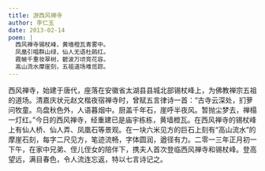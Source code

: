 ```yaml
---
title: 游西风禅寺
author: 李仁玉
date: 2013-02-14
poem: |
  西风禅寺锡杖峰，黄墙橙瓦青雾中。
  凤凰引唱群山绿，仙人无语杜鹃红。
  霞帔千重妆翠树，碧波万顷竞花容。
  高山流水摩崖刻，五祖道场难觅踪。
---
```


西风禅寺，始建于唐代，座落在安徽省太湖县县城北部锡杖峰上，为佛教禅宗五祖的道场。清嘉庆状元赵文楷夜宿禅寺时，曾赋五言律诗一首：“古寺云深处，扪萝问牧童。鸟盘秋色外，人语暮烟中。厨盖千年石，崖呼半夜风。暂抛尘梦去，禅榻一灯红。”今日的西风禅寺，经重建已是庙宇栋栋，黄墙橙瓦。在西风禅寺的锡杖峰上有仙人桥、仙人弄、凤凰石等景观。在一块六米见方的巨石上刻有“高山流水”的摩崖石刻，每字二尺见方，笔迹流畅，字体圆润，遒径有力。二零一三年正月初一下午，在家中兄弟、侄儿侄女的陪伴下，携夫人首次登临西风禅寺和锡杖峰。登高望远，满目春色，令人流连忘返，特以七言诗记之。
